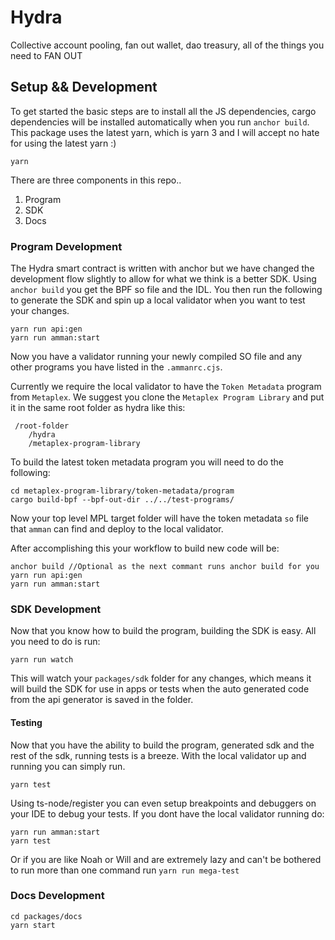 # Hydra

Collective account pooling, fan out wallet, dao treasury, all of the things you need to FAN OUT

## Setup && Development

To get started the basic steps are to install all the JS dependencies, cargo dependencies will be
installed automatically when you run `anchor build`. This package uses the latest yarn, which is
yarn 3 and I will accept no hate for using the latest yarn :)

```
yarn
```

There are three components in this repo..

1. Program
2. SDK
3. Docs

### Program Development

The Hydra smart contract is written with anchor but we have changed the development flow slightly to
allow for what we think is a better SDK. Using `anchor build` you get the BPF so file and the IDL.
You then run the following to generate the SDK and spin up a local validator when you want to test
your changes.

```shell
yarn run api:gen
yarn run amman:start
```

Now you have a validator running your newly compiled SO file and any other programs you have listed
in the `.ammanrc.cjs`.

Currently we require the local validator to have the `Token Metadata` program from `Metaplex`. We
suggest you clone the `Metaplex Program Library` and put it in the same root folder as hydra like
this:

```shell
 /root-folder
    /hydra
    /metaplex-program-library
```

To build the latest token metadata program you will need to do the following:

```shell
cd metaplex-program-library/token-metadata/program
cargo build-bpf --bpf-out-dir ../../test-programs/
```

Now your top level MPL target folder will have the token metadata `so` file that `amman` can find
and deploy to the local validator.

After accomplishing this your workflow to build new code will be:

```shell
anchor build //Optional as the next commant runs anchor build for you
yarn run api:gen
yarn run amman:start
```

### SDK Development

Now that you know how to build the program, building the SDK is easy. All you need to do is run:

```shell
yarn run watch
```

This will watch your `packages/sdk` folder for any changes, which means it will build the SDK for
use in apps or tests when the auto generated code from the api generator is saved in the folder.

#### Testing

Now that you have the ability to build the program, generated sdk and the rest of the sdk, running
tests is a breeze. With the local validator up and running you can simply run.

```shell
yarn test
```

Using ts-node/register you can even setup breakpoints and debuggers on your IDE to debug your tests.
If you dont have the local validator running do:

```shell
yarn run amman:start
yarn test
```

Or if you are like Noah or Will and are extremely lazy and can't be bothered to run more than one
command run `yarn run mega-test`

### Docs Development

```shell
cd packages/docs
yarn start
```
